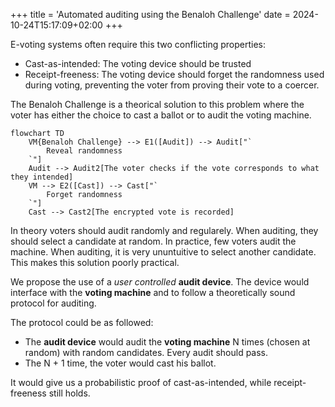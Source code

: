 +++
title = 'Automated auditing using the Benaloh Challenge'
date = 2024-10-24T15:17:09+02:00
+++

E-voting systems often require this two conflicting properties:
- Cast-as-intended: The voting device should be trusted
- Receipt-freeness: The voting device should forget the randomness used during voting, preventing the voter from proving their vote to a coercer.

The Benaloh Challenge is a theorical solution to this problem where the voter has either the choice to cast a ballot or to audit the voting machine.

```mermaid
flowchart TD
    VM{Benaloh Challenge} --> E1([Audit]) --> Audit["`
        Reveal randomness
    `"]
    Audit --> Audit2[The voter checks if the vote corresponds to what they intended]
    VM --> E2([Cast]) --> Cast["`
        Forget randomness
    `"]
    Cast --> Cast2[The encrypted vote is recorded]
```

In theory voters should audit randomly and regularely. When auditing, they should select a candidate at random. In practice, few voters audit the machine. When auditing, it is very ununtuitive to select another candidate. This makes this solution poorly practical.

We propose the use of a _user controlled_ **audit device**. The device would interface with the **voting machine** and to follow a theoretically sound protocol for auditing.

The protocol could be as followed:
- The **audit device** would audit the **voting machine** N times (chosen at random) with random candidates. Every audit should pass.
- The N + 1 time, the voter would cast his ballot.

It would give us a probabilistic proof of cast-as-intended, while receipt-freeness still holds.
